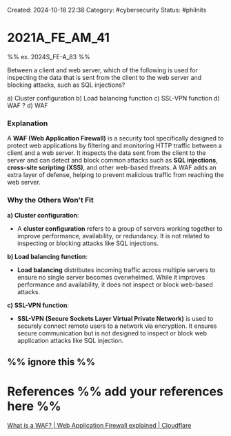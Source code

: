 Created: 2024-10-18 22:38
Category: #cybersecurity 
Status: #philnits



# 2021A_FE_AM_41

%% ex. 2024S_FE-A_83 %%

Between a client and web server, which of the following is used for inspecting the data that is sent from the client to the web server and blocking attacks, such as SQL injections?

a) Cluster configuration
b) Load balancing function 
c) SSL-VPN function 
d) WAF
? 
d) WAF
### Explanation

A **WAF (Web Application Firewall)** is a security tool specifically designed to protect web applications by filtering and monitoring HTTP traffic between a client and a web server. It inspects the data sent from the client to the server and can detect and block common attacks such as **SQL injections**, **cross-site scripting (XSS)**, and other web-based threats. A WAF adds an extra layer of defense, helping to prevent malicious traffic from reaching the web server.
### Why the Others Won't Fit

**a) Cluster configuration**:

- A **cluster configuration** refers to a group of servers working together to improve performance, availability, or redundancy. It is not related to inspecting or blocking attacks like SQL injections.

**b) Load balancing function**:

- **Load balancing** distributes incoming traffic across multiple servers to ensure no single server becomes overwhelmed. While it improves performance and availability, it does not inspect or block web-based attacks.

**c) SSL-VPN function**:

- **SSL-VPN (Secure Sockets Layer Virtual Private Network)** is used to securely connect remote users to a network via encryption. It ensures secure communication but is not designed to inspect or block web application attacks like SQL injection.





%% ignore this %%
---









# References %% add your references here %%
[What is a WAF? | Web Application Firewall explained | Cloudflare](https://www.cloudflare.com/learning/ddos/glossary/web-application-firewall-waf/)